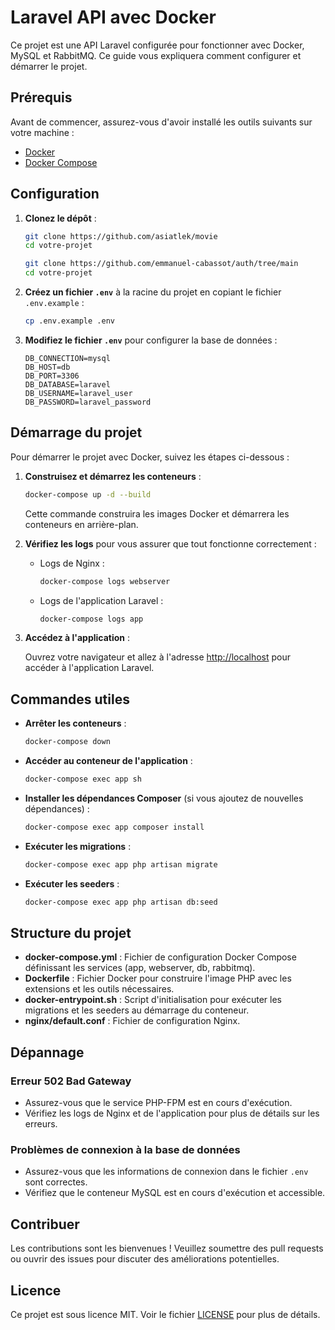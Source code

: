 # Laravel API avec Docker

Ce projet est une API Laravel configurée pour fonctionner avec Docker, MySQL et RabbitMQ. Ce guide vous expliquera comment configurer et démarrer le projet.

## Prérequis

Avant de commencer, assurez-vous d'avoir installé les outils suivants sur votre machine :

-   [Docker](https://www.docker.com/get-started)
-   [Docker Compose](https://docs.docker.com/compose/install/)

## Configuration

1. **Clonez le dépôt** :

    ```sh
    git clone https://github.com/asiatlek/movie
    cd votre-projet
    ```
    
    ```sh
    git clone https://github.com/emmanuel-cabassot/auth/tree/main
    cd votre-projet
    ```
    

1. **Créez un fichier `.env`** à la racine du projet en copiant le fichier `.env.example` :

    ```sh
    cp .env.example .env
    ```

2. **Modifiez le fichier `.env`** pour configurer la base de données :

    ```env
    DB_CONNECTION=mysql
    DB_HOST=db
    DB_PORT=3306
    DB_DATABASE=laravel
    DB_USERNAME=laravel_user
    DB_PASSWORD=laravel_password
    ```

## Démarrage du projet

Pour démarrer le projet avec Docker, suivez les étapes ci-dessous :

1. **Construisez et démarrez les conteneurs** :

    ```sh
    docker-compose up -d --build
    ```

    Cette commande construira les images Docker et démarrera les conteneurs en arrière-plan.

2. **Vérifiez les logs** pour vous assurer que tout fonctionne correctement :

    - Logs de Nginx :

        ```sh
        docker-compose logs webserver
        ```

    - Logs de l'application Laravel :

        ```sh
        docker-compose logs app
        ```

3. **Accédez à l'application** :

    Ouvrez votre navigateur et allez à l'adresse [http://localhost](http://localhost) pour accéder à l'application Laravel.

## Commandes utiles

-   **Arrêter les conteneurs** :

    ```sh
    docker-compose down
    ```

-   **Accéder au conteneur de l'application** :

    ```sh
    docker-compose exec app sh
    ```

-   **Installer les dépendances Composer** (si vous ajoutez de nouvelles dépendances) :

    ```sh
    docker-compose exec app composer install
    ```

-   **Exécuter les migrations** :

    ```sh
    docker-compose exec app php artisan migrate
    ```

-   **Exécuter les seeders** :

    ```sh
    docker-compose exec app php artisan db:seed
    ```

## Structure du projet

-   **docker-compose.yml** : Fichier de configuration Docker Compose définissant les services (app, webserver, db, rabbitmq).
-   **Dockerfile** : Fichier Docker pour construire l'image PHP avec les extensions et les outils nécessaires.
-   **docker-entrypoint.sh** : Script d'initialisation pour exécuter les migrations et les seeders au démarrage du conteneur.
-   **nginx/default.conf** : Fichier de configuration Nginx.

## Dépannage

### Erreur 502 Bad Gateway

-   Assurez-vous que le service PHP-FPM est en cours d'exécution.
-   Vérifiez les logs de Nginx et de l'application pour plus de détails sur les erreurs.

### Problèmes de connexion à la base de données

-   Assurez-vous que les informations de connexion dans le fichier `.env` sont correctes.
-   Vérifiez que le conteneur MySQL est en cours d'exécution et accessible.

## Contribuer

Les contributions sont les bienvenues ! Veuillez soumettre des pull requests ou ouvrir des issues pour discuter des améliorations potentielles.

## Licence

Ce projet est sous licence MIT. Voir le fichier [LICENSE](LICENSE) pour plus de détails.
